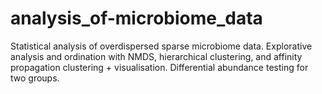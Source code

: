 # analysis_of-microbiome_data
Statistical analysis of overdispersed sparse microbiome data. Explorative analysis and ordination with NMDS, hierarchical clustering, and affinity propagation clustering + visualisation. Differential abundance testing for two groups.
